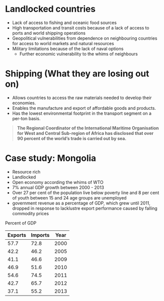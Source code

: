 # Landlocked countries

- Lack of access to fishing and oceanic food sources
- High transportation and transit costs because of a lack of access to ports and world shipping operations
- Geopolitical vulnerabilities from dependence on neighbouring countries for access to world markets and natural resources
- Military limitations because of the lack of naval options
    - Further economic vulnerability to the whims of neighbours

# **Shipping (What they are losing out on)**

- Allows countries to access the raw materials needed to develop their economies.
- Enables the manufacture and export of affordable goods and products.
- Has the lowest environmental footprint in the transport segment on a per-ton basis.

> **The Regional Coordinator of the International Maritime Organisation for West and Central Sub-region of Africa has disclosed that over 90 percent of the world’s trade is carried out by sea.**
> 

# Case study: Mongolia

[](http://dx.doi.org/10.1111/twec.12271)

- Resource rich
- Landlocked
- Open economy according the whims of WTO
- 7% annual GDP growth between 2000 - 2013
- Over 27 per cent of the population live below poverty line and 8 per cent of youth between 15 and 24 age groups are unemployed
- government revenue as a percentage of GDP, which grew until 2011, dropped in response to lacklustre export performance caused by falling commodity prices

Percent of GDP

| Exports | Imports | Year |
| --- | --- | --- |
| 57.7 | 72.8 | 2000 |
|  42.2  | 46.2 | 2005 |
| 41.1 | 46.6 | 2009 |
| 46.9 | 51.6 | 2010 |
| 54.6 | 74.5 | 2011 |
| 42.7 | 65.7 | 2012 |
| 37.1 | 55.2 | 2013 |